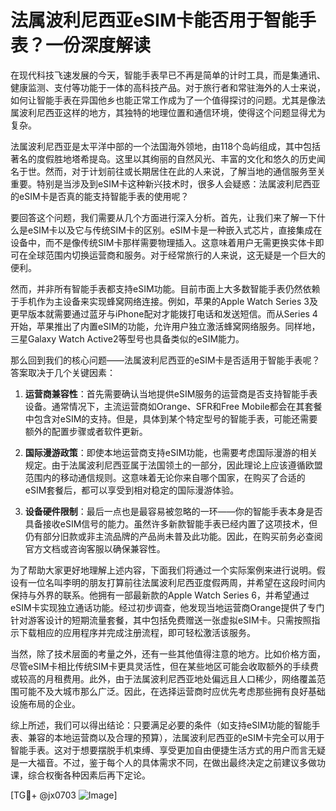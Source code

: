 # 法属波利尼西亚eSIM卡能否用于智能手表？一份深度解读

在现代科技飞速发展的今天，智能手表早已不再是简单的计时工具，而是集通讯、健康监测、支付等功能于一体的高科技产品。对于旅行者和常驻海外的人士来说，如何让智能手表在异国他乡也能正常工作成为了一个值得探讨的问题。尤其是像法属波利尼西亚这样的地方，其独特的地理位置和通信环境，使得这个问题显得尤为复杂。

法属波利尼西亚是太平洋中部的一个法国海外领地，由118个岛屿组成，其中包括著名的度假胜地塔希提岛。这里以其绚丽的自然风光、丰富的文化和悠久的历史闻名于世。然而，对于计划前往或长期居住在此的人来说，了解当地的通信服务至关重要。特别是当涉及到eSIM卡这种新兴技术时，很多人会疑惑：法属波利尼西亚的eSIM卡是否真的能支持智能手表的使用呢？

要回答这个问题，我们需要从几个方面进行深入分析。首先，让我们来了解一下什么是eSIM卡以及它与传统SIM卡的区别。eSIM卡是一种嵌入式芯片，直接集成在设备中，而不是像传统SIM卡那样需要物理插入。这意味着用户无需更换实体卡即可在全球范围内切换运营商和服务。对于经常旅行的人来说，这无疑是一个巨大的便利。

然而，并非所有智能手表都支持eSIM功能。目前市面上大多数智能手表仍然依赖于手机作为主设备来实现蜂窝网络连接。例如，苹果的Apple Watch Series 3及更早版本就需要通过蓝牙与iPhone配对才能拨打电话和发送短信。而从Series 4开始，苹果推出了内置eSIM的功能，允许用户独立激活蜂窝网络服务。同样地，三星Galaxy Watch Active2等型号也具备类似的eSIM能力。

那么回到我们的核心问题——法属波利尼西亚的eSIM卡是否适用于智能手表呢？答案取决于几个关键因素：

1. **运营商兼容性**：首先需要确认当地提供eSIM服务的运营商是否支持智能手表设备。通常情况下，主流运营商如Orange、SFR和Free Mobile都会在其套餐中包含对eSIM的支持。但是，具体到某个特定型号的智能手表，可能还需要额外的配置步骤或者软件更新。

2. **国际漫游政策**：即使本地运营商支持eSIM功能，也需要考虑国际漫游的相关规定。由于法属波利尼西亚属于法国领土的一部分，因此理论上应该遵循欧盟范围内的移动通信规则。这意味着无论你来自哪个国家，在购买了合适的eSIM套餐后，都可以享受到相对稳定的国际漫游体验。

3. **设备硬件限制**：最后一点也是最容易被忽略的一环——你的智能手表本身是否具备接收eSIM信号的能力。虽然许多新款智能手表已经内置了这项技术，但仍有部分旧款或非主流品牌的产品尚未普及此功能。因此，在购买前务必查阅官方文档或咨询客服以确保兼容性。

为了帮助大家更好地理解上述内容，下面我们将通过一个实际案例来进行说明。假设有一位名叫李明的朋友打算前往法属波利尼西亚度假两周，并希望在这段时间内保持与外界的联系。他拥有一部最新款的Apple Watch Series 6，并希望通过eSIM卡实现独立通话功能。经过初步调查，他发现当地运营商Orange提供了专门针对游客设计的短期流量套餐，其中包括免费赠送一张虚拟eSIM卡。只需按照指示下载相应的应用程序并完成注册流程，即可轻松激活该服务。

当然，除了技术层面的考量之外，还有一些其他值得注意的地方。比如价格方面，尽管eSIM卡相比传统SIM卡更具灵活性，但在某些地区可能会收取额外的手续费或较高的月租费用。此外，由于法属波利尼西亚地处偏远且人口稀少，网络覆盖范围可能不及大城市那么广泛。因此，在选择运营商时应优先考虑那些拥有良好基础设施布局的企业。

综上所述，我们可以得出结论：只要满足必要的条件（如支持eSIM功能的智能手表、兼容的本地运营商以及合理的预算），法属波利尼西亚的eSIM卡完全可以用于智能手表。这对于想要摆脱手机束缚、享受更加自由便捷生活方式的用户而言无疑是一大福音。不过，鉴于每个人的具体需求不同，在做出最终决定之前建议多做功课，综合权衡各种因素后再下定论。

[TG💪+ @jx0703 ![Image](https://github.com/user-attachments/assets/dbca1d08-cadb-493c-b0ec-ad6f7a83f270)]